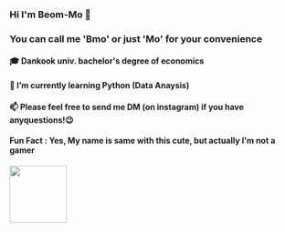 ### Hi I'm Beom-Mo 👋
### You can call me 'Bmo' or just 'Mo' for your convenience


#### 🎓 Dankook univ. bachelor's degree of economics
#### 🌱 I’m currently learning Python (Data Anaysis)
#### 📫 Please feel free to send me DM (on instagram) if you have anyquestions!😉


#### Fun Fact : Yes, My name is same with this cute, but actually I'm not a gamer
<img src="https://user-images.githubusercontent.com/79951566/110274825-1d586b80-8013-11eb-8ce1-0a2e4225e59f.jpg"  width="100" height="100">

<!--
**BmoAn/BmoAn** is a ✨ _special_ ✨ repository because its `README.md` (this file) appears on your GitHub profile.

Here are some ideas to get you started:

- 🔭 I’m currently working on ...
- 🌱 I’m currently learning ...
- 👯 I’m looking to collaborate on ...
- 🤔 I’m looking for help with ...
- 💬 Ask me about ...
- 📫 How to reach me: ...
- 😄 Pronouns: ...
- ⚡ Fun fact: ...
-->
